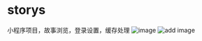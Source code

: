 # storys
小程序项目，故事浏览，登录设置，缓存处理
![image](https://github.com/zhaoweidongsundi/storys/tree/master/demo/index.jpg)
![add image](https://github.com/zhaoweidongsundi/storys/tree/master/demo/index.jpg)
